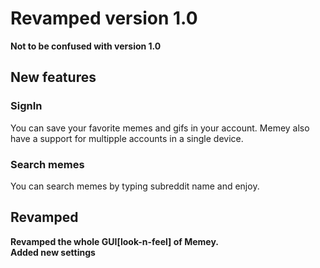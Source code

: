 # Revamped version 1.0
**Not to be confused with version 1.0**<br>

## New features

### SignIn
You can save your favorite memes and gifs in your account. Memey also have a support for multipple accounts in a single device.

### Search memes
You can search memes by typing subreddit name and enjoy.

## Revamped
**Revamped the whole GUI[look-n-feel] of Memey.**<br>
**Added new settings**<br>